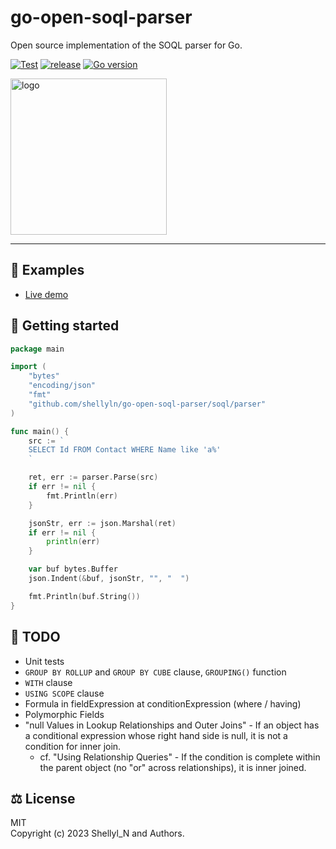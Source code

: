 # go-open-soql-parser
Open source implementation of the SOQL parser for Go.

[![Test](https://github.com/shellyln/go-open-soql-parser/actions/workflows/test.yml/badge.svg)](https://github.com/shellyln/go-open-soql-parser/actions/workflows/test.yml)
[![release](https://img.shields.io/github/v/release/shellyln/go-open-soql-parser)](https://github.com/shellyln/go-open-soql-parser/releases)
[![Go version](https://img.shields.io/github/go-mod/go-version/shellyln/go-open-soql-parser)](https://github.com/shellyln/go-open-soql-parser)

<img src="https://raw.githubusercontent.com/shellyln/go-open-soql-parser/master/_assets/logo-opensoql.svg" alt="logo" style="width:250px;" width="250">

---

## 🧭 Examples

* [Live demo](https://shellyln.github.io/soql/)

## 🚀 Getting started

```go
package main

import (
    "bytes"
    "encoding/json"
    "fmt"
    "github.com/shellyln/go-open-soql-parser/soql/parser"
)

func main() {
    src := `
    SELECT Id FROM Contact WHERE Name like 'a%'
    `

    ret, err := parser.Parse(src)
    if err != nil {
        fmt.Println(err)
    }

    jsonStr, err := json.Marshal(ret)
    if err != nil {
        println(err)
    }

    var buf bytes.Buffer
    json.Indent(&buf, jsonStr, "", "  ")

    fmt.Println(buf.String())
}
```

## 🚧 TODO
* Unit tests
* `GROUP BY ROLLUP` and `GROUP BY CUBE` clause, `GROUPING()` function
* `WITH` clause
* `USING SCOPE` clause
* Formula in fieldExpression at conditionExpression (where / having)
* Polymorphic Fields
* "null Values in Lookup Relationships and Outer Joins" - If an object has a conditional expression whose right hand side is null, it is not a condition for inner join.
    * cf. "Using Relationship Queries" - If the condition is complete within the parent object (no "or" across relationships), it is inner joined.

## ⚖️ License

MIT  
Copyright (c) 2023 Shellyl_N and Authors.
